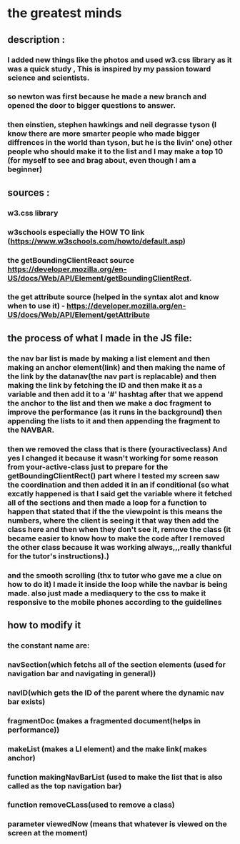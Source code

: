 # the greatest minds


## description :
### I added new things like the photos and used w3.css library as it was a quick study , This is inspired by my passion toward science and scientists.
### so newton was first because he made a new branch and opened the door to bigger questions to answer.
### then einstien, stephen hawkings and neil degrasse tyson (I know there are more smarter people who made bigger diffrences in the world than tyson, but he is the livin' one) other people who should make it to the list and I may make a top 10 (for myself to see and brag about, even though I am a beginner)


## sources :
### w3.css library
### w3schools especially the HOW TO link (https://www.w3schools.com/howto/default.asp)
### the getBoundingClientReact source https://developer.mozilla.org/en-US/docs/Web/API/Element/getBoundingClientRect.
### the get attribute source (helped in the syntax alot and know when to use it) - https://developer.mozilla.org/en-US/docs/Web/API/Element/getAttribute



##  the process of what I made in the JS file:
### the nav bar list is made by making a list element and then making an anchor element(link) and then making the name of the link by the datanav(the nav part is replacable) and then making the link by fetching the ID and then make it as a variable and then add it to a '#' hashtag after that we append the anchor to the list and then we make a doc fragment to improve the performance (as it runs in  the background) then appending the lists to it and then appending the fragment to the NAVBAR. 

### then we removed the class that is there (youractiveclass) And yes I changed it because it wasn't working for some reason from your-active-class just to prepare for the getBoundingClientRect() part where I tested my screen saw the coordination and then added it in an if conditional (so what excatly happened is that I said get the variable where it fetched all of the sections and then made a loop for a function to happen that stated that if the the viewpoint is <this> this means the numbers, where the client is seeing it that way then add the class here and then when they don't see it,  remove the class (it became easier to know how to make the code after I removed the other class because it was working always,,,really thankful for the tutor's instructions).) 

### and the smooth scrolling (thx to tutor who gave me a clue on how to do it) I made it inside the loop while the navbar is being made. also just made a mediaquery to the css to make it responsive to the mobile phones according to the guidelines


## how to modify it 

### the constant name are:
### navSection(which fetchs all of the section elements (used for navigation bar and navigating in general))
### navID(which gets the ID of the parent where the dynamic nav bar exists)
### fragmentDoc (makes a fragmented document(helps in performance))
### makeList (makes a LI element) and the make link( makes anchor)
### function makingNavBarList (used to make the list that is also called as the top navigation bar)
### function removeCLass(used to remove a class)
### parameter viewedNow (means that whatever is viewed on the screen at the moment)
